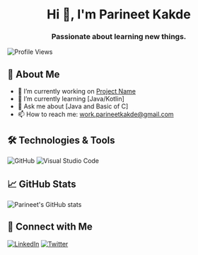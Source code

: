  <h1 align="center">Hi 👋, I'm Parineet Kakde</h1> 
 <h3 align="center">Passionate about learning new things.</h3>

![Profile Views](https://komarev.com/ghpvc/?username=parineetkakde11&color=blue)

## 🚀 About Me

- 🔭 I’m currently working on [Project Name](https://developer.android.com/codelabs/health-connect#0)
- 🌱 I’m currently learning [Java/Kotlin]
- 💬 Ask me about [Java and Basic of C]
- 📫 How to reach me: work.parineetkakde@gmail.com


## 🛠️ Technologies & Tools





![GitHub](https://img.shields.io/badge/-GitHub-333333?style=flat&logo=github)
![Visual Studio Code](https://img.shields.io/badge/-VS%20Code-333333?style=flat&logo=visual-studio-code&logoColor=007ACC)

## 📈 GitHub Stats

![Parineet's GitHub stats](https://github-readme-stats.vercel.app/api?username=parineetkakde11&show_icons=true&theme=radical)

## 🔗 Connect with Me

[![LinkedIn](https://img.shields.io/badge/-LinkedIn-0077B5?style=flat&logo=LinkedIn&logoColor=white)](https://www.linkedin.com/in/parineet-kakde-42a01a31a/)
[![Twitter](https://img.shields.io/badge/-Twitter-1DA1F2?style=flat&logo=Twitter&logoColor=white)](https://x.com/parineetkakde16)


